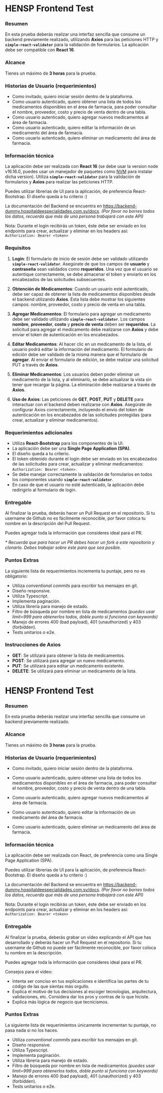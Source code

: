 # **HENSP Frontend Test**

### Resumen

En esta prueba deberás realizar una interfaz sencilla que consume un backend previamente realizado, utilizando **Axios** para las peticiones HTTP y **`simple-react-validator`** para la validación de formularios. La aplicación debe ser compatible con **React 16**.

### Alcance

Tienes un máximo de **3 horas** para la prueba.

### Historias de Usuario (requerimientos)

- Como invitado, quiero iniciar sesión dentro de la plataforma.
- Como usuario autenticado, quiero obtener una lista de todos los medicamentos disponibles en el área de farmacia, para poder consultar el nombre, proveedor, costo y precio de venta dentro de una tabla.
- Como usuario autenticado, quiero agregar nuevos medicamentos al área de farmacia.
- Como usuario autenticado, quiero editar la información de un medicamento del área de farmacia.
- Como usuario autenticado, quiero eliminar un medicamento del área de farmacia.

### Información técnica

La aplicación debe ser realizada con **React 16** (se debe usar la version node v16.16.0, puedes usar un manejador de paquetes como [NVM](https://medium.com/@diego.coder/instalar-nvm-node-version-manager-en-windows-80d6768fa183) para instalar dicha version). Utiliza **`simple-react-validator`** para la validación de formularios y **Axios** para realizar las peticiones HTTP.

Puedes utilizar librerias de UI para la aplicación, de preferencia React-Bootstrap. El diseño queda a tu criterio :)

La documentación del Backend se encuentra en https://backend-dummy.hospitaldeespecialidades.com.sv/docs. _(Por favor no borres todos los datos, recuerda que más de una persona trabajará con este API)_

Nota: Durante el login recibirás un token, éste debe ser enviado en los endpoints para crear, actualizar y eliminar en los headers asi: `Authorization: Bearer <token>`

### Requisitos

1. **Login**: El formulario de inicio de sesión debe ser validado utilizando **`simple-react-validator`**. Asegúrate de que los campos de **usuario** y **contraseña** sean validados como **requeridos**. Una vez que el usuario se autentique correctamente, se debe almacenar el token y enviarlo en los encabezados de las solicitudes subsecuentes.

2. **Obtención de Medicamentos**: Cuando un usuario esté autenticado, debe ser capaz de obtener la lista de medicamentos disponibles desde el backend utilizando **Axios**. Esta lista debe mostrar los siguientes campos: nombre, proveedor, costo y precio de venta en una tabla.

3. **Agregar Medicamentos**: El formulario para agregar un medicamento debe ser validado utilizando **`simple-react-validator`**. Los campos **nombre**, **proveedor**, **costo** y **precio de venta** deben ser **requeridos**. La solicitud para agregar el medicamento debe realizarse con **Axios** y debe enviar el token de autenticación en los encabezados.

4. **Editar Medicamentos**: Al hacer clic en un medicamento de la lista, el usuario podrá editar la información del medicamento. El formulario de edición debe ser validado de la misma manera que el formulario de **agregar**. Al enviar el formulario de edición, se debe realizar una solicitud PUT a través de **Axios**.

5. **Eliminar Medicamentos**: Los usuarios deben poder eliminar un medicamento de la lista, y al eliminarlo, se debe actualizar la vista sin tener que recargar la página. La eliminación debe realizarse a través de **Axios**.

6. **Uso de Axios**: Las peticiones de **GET**, **POST**, **PUT** y **DELETE** para interactuar con el backend deben realizarse con **Axios**. Asegúrate de configurar Axios correctamente, incluyendo el envío del token de autenticación en los encabezados de las solicitudes protegidas (para crear, actualizar y eliminar medicamentos).

### Requerimientos adicionales

- Utiliza **React-Bootstrap** para los componentes de la UI.
- La aplicación debe ser una **Single Page Application (SPA)**.
- El diseño queda a tu criterio.
- El token obtenido durante el login debe ser enviado en los encabezados de las solicitudes para crear, actualizar y eliminar medicamentos: `Authorization: Bearer <token>`.
- Se debe manejar correctamente la validación de formularios en todos los componentes usando **`simple-react-validator`**.
- En caso de que el usuario no esté autenticado, la aplicación debe redirigirlo al formulario de login.

### Entregable

Al finalizar la prueba, deberás hacer un Pull Request en el repositorio. Si tu username de Github no es fácilmente reconocible, por favor coloca tu nombre en la descripción del Pull Request.

Puedes agregar toda la información que consideres ideal para el PR.

_* Recuerda que para hacer un PR debes hacer un fork a este repositorio y clonarlo. Debes trabajar sobre éste para que sea posible._

### Puntos Extras

La siguiente lista de requerimientos incrementa tu puntaje, pero no es obligatorio:

- Utiliza _conventional commits_ para escribir tus mensajes en git.
- Diseño responsive.
- Utiliza Typescript.
- Implementa paginación.
- Utiliza librería para manejo de estado.
- Filtro de búsqueda por nombre en lista de medicamentos _(puedes usar limit=999 para obtenerlos todos, doble punto si funciona con keywords)_
- Manejo de errores 400 (bad payload), 401 (unauthorized) y 403 (forbidden).
- Tests unitarios o e2e.

### **Instrucciones de Axios**

- **GET**: Se utilizará para obtener la lista de medicamentos.
- **POST**: Se utilizará para agregar un nuevo medicamento.
- **PUT**: Se utilizará para editar un medicamento existente.
- **DELETE**: Se utilizará para eliminar un medicamento de la lista.



# HENSP Frontend Test

### Resumen

En esta prueba deberás realizar una interfaz sencilla que consume un backend previamente realizado.

### Alcance

Tienes un máximo de **3 horas** para la prueba.

### Historias de Usuario (requerimientos)

- Como invitado, quiero iniciar sesión dentro de la plataforma.

- Como usuario autenticado, quiero obtener una lista de todos los medicamentos disponibles en el área de farmacia, para poder consultar el nombre, proveedor, costo y precio de venta dentro de una tabla.

- Como usuario autenticado, quiero agregar nuevos medicamentos al área de farmacia.

- Como usuario autenticado, quiero editar la información de un medicamento del área de farmacia.

- Como usuario autenticado, quiero eliminar un medicamento del área de farmacia.

### Información técnica

La aplicación debe ser realizada con React, de preferencia como una Single Page Application (SPA).

Puedes utilizar librerias de UI para la aplicación, de preferencia React-Bootstrap. El diseño queda a tu criterio :)

La documentación del Backend se encuentra en https://backend-dummy.hospitaldeespecialidades.com.sv/docs. _(Por favor no borres todos los datos, recuerda que más de una persona trabajará con este API)_

Nota: Durante el login recibirás un token, éste debe ser enviado en los endpoints para crear, actualizar y eliminar en los headers asi: `Authorization: Bearer <token>`

### Entregable

Al finalizar la prueba, deberás grabar un vídeo explicando el API que has desarrollado y deberás hacer un Pull Request en el repositorio. Si tu username de Github no puede ser fácilmente reconocible, por favor coloca tu nombre en la descripción. 

Puedes agregar toda la información que consideres ideal para el PR.

Consejos para el vídeo:
- Intenta ser conciso en tus explicaciones e identifica las partes de tu código de las que sientas más orgullo.
- Explica el motivo de tus decisiones al escoger tecnologías, arquitectura, validaciones, etc. Considera dar los pros y contras de lo que hiciste.
- Explica más lógica de negocio que tecnicismos.

### Puntos Extras

La siguiente lista de requerimientos únicamente incrementan tu puntaje, no pasa nada si no los haces.

- Utiliza _conventional commits_ para escribir tus mensajes en git.
- Diseño responsive.
- Utiliza Typescript.
- Implementa paginación.
- Utiliza libreria para manejo de estado.
- Filtro de búsqueda por nombre en lista de medicamentos _(puedes usar limit=999 para obtenerlos todos, doble punto si funciona con keywords)_
- Manejo de errores 400 (bad payload), 401 (unauthorized) y 403 (forbidden).
- Tests unitarios o e2e.
